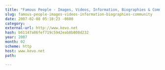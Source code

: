 ```yaml
---
title: "Famous People - Images, Videos, Information, Biographies & Community"
slug: famous-people-images-videos-information-biographies-community
date: 2007-02-08 05:10:23 -0600
category: 
external-url: http://www.kevo.net
hash: b61147a86fef719c5942eab8b808d232
year: 2007
month: 02
scheme: http
host: www.kevo.net
path: 

---
```



